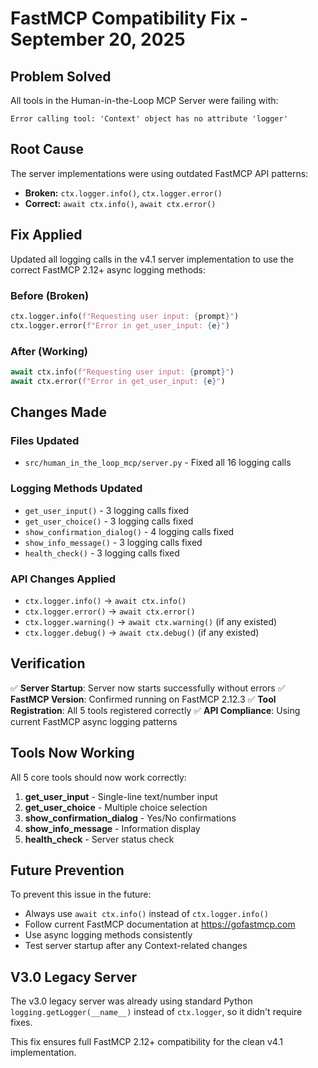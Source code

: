 # FastMCP Compatibility Fix - September 20, 2025

## Problem Solved

All tools in the Human-in-the-Loop MCP Server were failing with:

```
Error calling tool: 'Context' object has no attribute 'logger'
```

## Root Cause

The server implementations were using outdated FastMCP API patterns:

- **Broken:** `ctx.logger.info()`, `ctx.logger.error()`
- **Correct:** `await ctx.info()`, `await ctx.error()`

## Fix Applied

Updated all logging calls in the v4.1 server implementation to use the correct FastMCP 2.12+ async logging methods:

### Before (Broken)

```python
ctx.logger.info(f"Requesting user input: {prompt}")
ctx.logger.error(f"Error in get_user_input: {e}")
```

### After (Working)

```python
await ctx.info(f"Requesting user input: {prompt}")
await ctx.error(f"Error in get_user_input: {e}")
```

## Changes Made

### Files Updated

- `src/human_in_the_loop_mcp/server.py` - Fixed all 16 logging calls

### Logging Methods Updated

- `get_user_input()` - 3 logging calls fixed
- `get_user_choice()` - 3 logging calls fixed  
- `show_confirmation_dialog()` - 4 logging calls fixed
- `show_info_message()` - 3 logging calls fixed
- `health_check()` - 3 logging calls fixed

### API Changes Applied

- `ctx.logger.info()` → `await ctx.info()`
- `ctx.logger.error()` → `await ctx.error()`
- `ctx.logger.warning()` → `await ctx.warning()` (if any existed)
- `ctx.logger.debug()` → `await ctx.debug()` (if any existed)

## Verification

✅ **Server Startup**: Server now starts successfully without errors
✅ **FastMCP Version**: Confirmed running on FastMCP 2.12.3
✅ **Tool Registration**: All 5 tools registered correctly
✅ **API Compliance**: Using current FastMCP async logging patterns

## Tools Now Working

All 5 core tools should now work correctly:

1. **get_user_input** - Single-line text/number input
2. **get_user_choice** - Multiple choice selection  
3. **show_confirmation_dialog** - Yes/No confirmations
4. **show_info_message** - Information display
5. **health_check** - Server status check

## Future Prevention

To prevent this issue in the future:

- Always use `await ctx.info()` instead of `ctx.logger.info()`
- Follow current FastMCP documentation at <https://gofastmcp.com>
- Use async logging methods consistently
- Test server startup after any Context-related changes

## V3.0 Legacy Server

The v3.0 legacy server was already using standard Python `logging.getLogger(__name__)` instead of `ctx.logger`, so it didn't require fixes.

This fix ensures full FastMCP 2.12+ compatibility for the clean v4.1 implementation.
